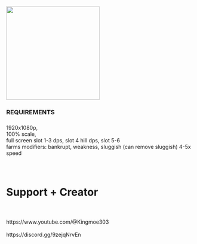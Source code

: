 <h1 align="left"></h1>

###

<img align="left" height="250" src="https://img.youtube.com/vi/QGzmfxKE_Tk/maxresdefault.jpg"  />

###

<br clear="both">

<h3 align="left">REQUIREMENTS</h3>

###

<p align="left">1920x1080p, <br>100% scale, <br>full screen slot 1-3 dps, slot 4 hill dps, slot 5-6 <br>farms modifiers: bankrupt, weakness, sluggish (can remove sluggish) 4-5x speed</p>

###

<br clear="both">

<h1 align="left">Support + Creator</h1>

###

<br clear="both">

<p align="left">https://www.youtube.com/@Kingmoe303<br><br>https://discord.gg/9zejqNrvEn</p>

###
